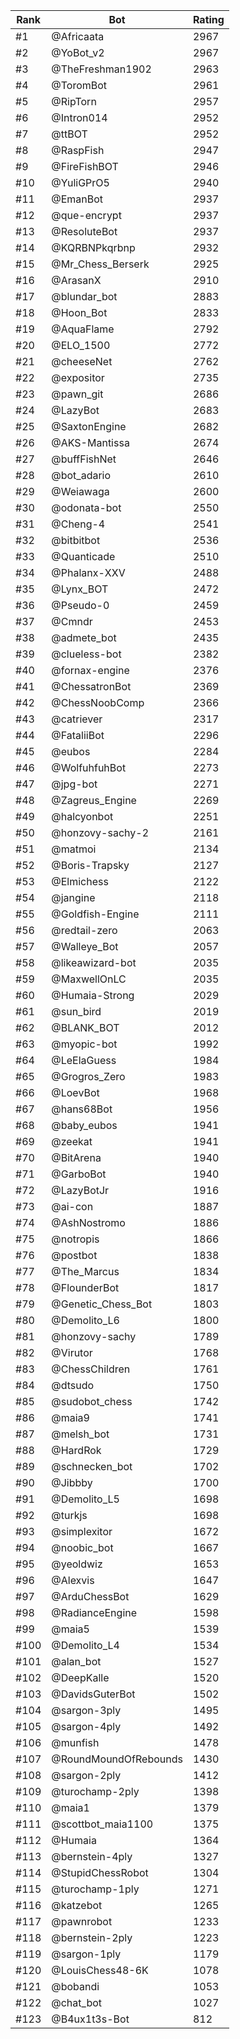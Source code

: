 Rank|Bot|Rating
---|---|---
#1|@Africaata|2967
#2|@YoBot_v2|2967
#3|@TheFreshman1902|2963
#4|@ToromBot|2961
#5|@RipTorn|2957
#6|@Intron014|2952
#7|@ttBOT|2952
#8|@RaspFish|2947
#9|@FireFishBOT|2946
#10|@YuliGPrO5|2940
#11|@EmanBot|2937
#12|@que-encrypt|2937
#13|@ResoluteBot|2937
#14|@KQRBNPkqrbnp|2932
#15|@Mr_Chess_Berserk|2925
#16|@ArasanX|2910
#17|@blundar_bot|2883
#18|@Hoon_Bot|2833
#19|@AquaFlame|2792
#20|@ELO_1500|2772
#21|@cheeseNet|2762
#22|@expositor|2735
#23|@pawn_git|2686
#24|@LazyBot|2683
#25|@SaxtonEngine|2682
#26|@AKS-Mantissa|2674
#27|@buffFishNet|2646
#28|@bot_adario|2610
#29|@Weiawaga|2600
#30|@odonata-bot|2550
#31|@Cheng-4|2541
#32|@bitbitbot|2536
#33|@Quanticade|2510
#34|@Phalanx-XXV|2488
#35|@Lynx_BOT|2472
#36|@Pseudo-0|2459
#37|@Cmndr|2453
#38|@admete_bot|2435
#39|@clueless-bot|2382
#40|@fornax-engine|2376
#41|@ChessatronBot|2369
#42|@ChessNoobComp|2366
#43|@catriever|2317
#44|@FataliiBot|2296
#45|@eubos|2284
#46|@WolfuhfuhBot|2273
#47|@jpg-bot|2271
#48|@Zagreus_Engine|2269
#49|@halcyonbot|2251
#50|@honzovy-sachy-2|2161
#51|@matmoi|2134
#52|@Boris-Trapsky|2127
#53|@Elmichess|2122
#54|@jangine|2118
#55|@Goldfish-Engine|2111
#56|@redtail-zero|2063
#57|@Walleye_Bot|2057
#58|@likeawizard-bot|2035
#59|@MaxwellOnLC|2035
#60|@Humaia-Strong|2029
#61|@sun_bird|2019
#62|@BLANK_BOT|2012
#63|@myopic-bot|1992
#64|@LeElaGuess|1984
#65|@Grogros_Zero|1983
#66|@LoevBot|1968
#67|@hans68Bot|1956
#68|@baby_eubos|1941
#69|@zeekat|1941
#70|@BitArena|1940
#71|@GarboBot|1940
#72|@LazyBotJr|1916
#73|@ai-con|1887
#74|@AshNostromo|1886
#75|@notropis|1866
#76|@postbot|1838
#77|@The_Marcus|1834
#78|@FlounderBot|1817
#79|@Genetic_Chess_Bot|1803
#80|@Demolito_L6|1800
#81|@honzovy-sachy|1789
#82|@Virutor|1768
#83|@ChessChildren|1761
#84|@dtsudo|1750
#85|@sudobot_chess|1742
#86|@maia9|1741
#87|@melsh_bot|1731
#88|@HardRok|1729
#89|@schnecken_bot|1702
#90|@Jibbby|1700
#91|@Demolito_L5|1698
#92|@turkjs|1698
#93|@simplexitor|1672
#94|@noobic_bot|1667
#95|@yeoldwiz|1653
#96|@Alexvis|1647
#97|@ArduChessBot|1629
#98|@RadianceEngine|1598
#99|@maia5|1539
#100|@Demolito_L4|1534
#101|@alan_bot|1527
#102|@DeepKalle|1520
#103|@DavidsGuterBot|1502
#104|@sargon-3ply|1495
#105|@sargon-4ply|1492
#106|@munfish|1478
#107|@RoundMoundOfRebounds|1430
#108|@sargon-2ply|1412
#109|@turochamp-2ply|1398
#110|@maia1|1379
#111|@scottbot_maia1100|1375
#112|@Humaia|1364
#113|@bernstein-4ply|1327
#114|@StupidChessRobot|1304
#115|@turochamp-1ply|1271
#116|@katzebot|1265
#117|@pawnrobot|1233
#118|@bernstein-2ply|1223
#119|@sargon-1ply|1179
#120|@LouisChess48-6K|1078
#121|@bobandi|1053
#122|@chat_bot|1027
#123|@B4ux1t3s-Bot|812
